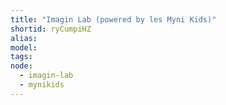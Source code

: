 ```yaml
---
title: "Imagin Lab (powered by les Myni Kids)"
shortid: ryCumpiHZ
alias:
model:
tags:
node: 
  - imagin-lab
  - mynikids
---
```

